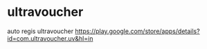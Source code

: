 # ultravoucher
auto regis ultravoucher
https://play.google.com/store/apps/details?id=com.ultravoucher.uv&hl=in
